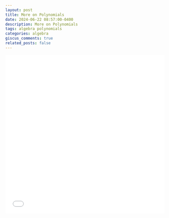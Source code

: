 ```yaml
---
layout: post
title: More on Polynomials
date: 2024-06-22 08:57:00-0400
description: More on Polynomials
tags: algebra polynomials
categories: algebra
giscus_comments: true
related_posts: false
---
```


<iframe src="{{ site.baseurl }}/assets/pdf/Algebra/MorePoly.pdf" width="100%" height="500" frameborder="no" border="0" marginwidth="0" marginheight="0"></iframe>